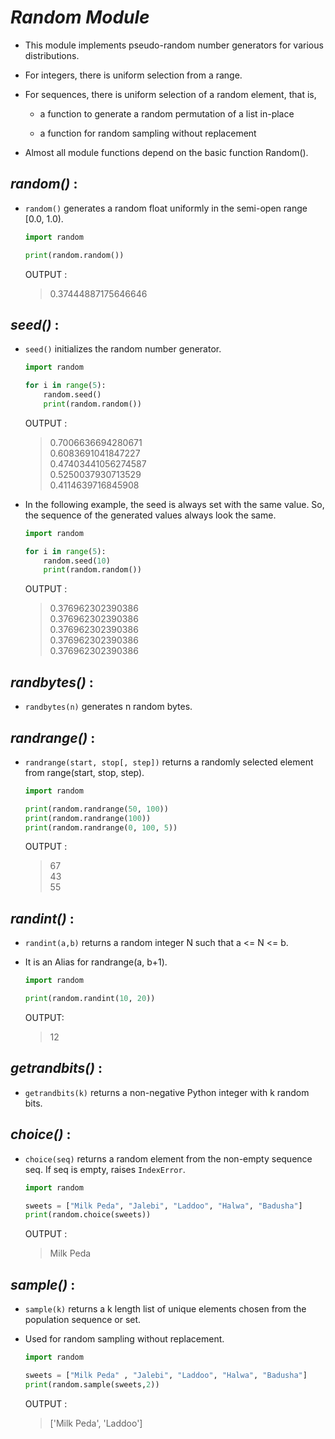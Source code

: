 _Random Module_
==

- This module implements pseudo-random number generators for various distributions.

- For integers, there is uniform selection from a range. 

- For sequences, there is uniform selection of a random element, that is,

    - a function to generate a random permutation of a list in-place
    
    - a function for random sampling without replacement

- Almost all module functions depend on the basic function Random(). 

## _random()_ : 

- `random()` generates a random float uniformly in the semi-open range [0.0, 1.0).

    ```python
    import random

    print(random.random())
    ```
    OUTPUT :
    > 0.37444887175646646

## _seed()_ :

- `seed()` initializes the random number generator.

    ```python
    import random

    for i in range(5):
        random.seed()
        print(random.random())
    ```

    OUTPUT :
    > 0.7006636694280671  
    > 0.6083691041847227  
    > 0.47403441056274587  
    > 0.5250037930713529  
    > 0.4114639716845908

- In the following example, the seed is always set with the same value. So, the sequence of the generated values always look the same.

    ```python
    import random

    for i in range(5):
        random.seed(10)
        print(random.random())
    ```

    OUTPUT :

    > 0.376962302390386  
    > 0.376962302390386  
    > 0.376962302390386  
    > 0.376962302390386  
    > 0.376962302390386 

## _randbytes()_ :

- `randbytes(n)` generates n random bytes.

## _randrange()_ :

- `randrange(start, stop[, step])` returns a randomly selected element from range(start, stop, step).

    ```python
    import random

    print(random.randrange(50, 100))
    print(random.randrange(100))
    print(random.randrange(0, 100, 5))
    ```

    OUTPUT :
    > 67  
    > 43  
    > 55

## _randint()_ :

- `randint(a,b)` returns a random integer N such that a <= N <= b. 

- It is an Alias for randrange(a, b+1).

    ```python
    import random

    print(random.randint(10, 20))
    ```

    OUTPUT:
    > 12
## _getrandbits()_ :

- `getrandbits(k)` returns a non-negative Python integer with k random bits.

## _choice()_ :

- `choice(seq)` returns a random element from the non-empty sequence seq. If seq is empty, raises `IndexError`.

    ```python
    import random

    sweets = ["Milk Peda", "Jalebi", "Laddoo", "Halwa", "Badusha"]
    print(random.choice(sweets))
    ```

    OUTPUT :
    > Milk Peda

## _sample()_ :

- `sample(k)` returns a k length list of unique elements chosen from the population sequence or set. 

- Used for random sampling without replacement.

    ```python
    import random
    
    sweets = ["Milk Peda" , "Jalebi", "Laddoo", "Halwa", "Badusha"]
    print(random.sample(sweets,2))
    ```

    OUTPUT :
    > ['Milk Peda', 'Laddoo']
    